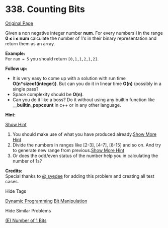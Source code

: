 # 338. Counting Bits

[Original Page](https://leetcode.com/problems/counting-bits/)

Given a non negative integer number **num**. For every numbers **i** in the range **0 ≤ i ≤ num** calculate the number of 1's in their binary representation and return them as an array.

**Example:**  
For `num = 5` you should return `[0,1,1,2,1,2]`.

**Follow up:**

*   It is very easy to come up with a solution with run time **O(n*sizeof(integer))**. But can you do it in linear time **O(n)** /possibly in a single pass?
*   Space complexity should be **O(n)**.
*   Can you do it like a boss? Do it without using any builtin function like **__builtin_popcount** in c++ or in any other language.

**Hint:**

[Show Hint](#)

1.  You should make use of what you have produced already.[Show More Hint](#)
2.  Divide the numbers in ranges like [2-3], [4-7], [8-15] and so on. And try to generate new range from previous.[Show More Hint](#)
3.  Or does the odd/even status of the number help you in calculating the number of 1s?

**Credits:**  
Special thanks to [@ syedee](https://leetcode.com/discuss/user/syedee) for adding this problem and creating all test cases.

<div>

<div id="tags" class="btn btn-xs btn-warning">Hide Tags</div>

<span class="hidebutton" style="display: inline;">[Dynamic Programming](/tag/dynamic-programming/) [Bit Manipulation](/tag/bit-manipulation/)</span></div>

<div>

<div id="similar" class="btn btn-xs btn-warning">Hide Similar Problems</div>

<span class="hidebutton" style="display: inline;">[(E) Number of 1 Bits](/problems/number-of-1-bits/)</span></div>